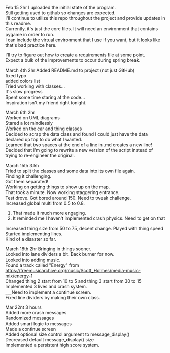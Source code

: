 Feb 15   2hr
I uploaded the initial state of the program.  
Still getting used to github so changes are expected.  
I'll continue to utilize this repo throughout the project and provide updates in this readme.  
Currently, it's just the core files. It will need an environment that contains pygame in order to run.  
I can include the virtual environment that I use if you want, but it looks like that's bad practice here.  

I'll try to figure out how to create a requirements file at some point.  
Expect a bulk of the improvements to occur during spring break.

March 4th  2hr
Added README.md to project (not just GitHub)  
fixed typo  
added colors list  
Tried working with classes...  
    It's slow progress  
Spent some time staring at the code...  
    Inspiration isn't my friend right tonight.  

March 6th  2hr  
Worked on UML diagrams  
Stared a lot mindlessly  
Worked on the car and thing classes  
Decided to scrap the data class and found I could just have the data declared up top to do what I wanted.  
Learned that two spaces at the end of a line in .md creates a new line!  
Decided that I'm going to rewrite a new version of the script instead of trying to re-engineer the original.  

March 15th 3.5h  
Tried to split the classes and some data into its own file again.  
Finding it challenging.  
Got them separated!  
Working on getting things to show up on the map.  
That took a minute. Now working staggering entrance.  
Test drove. Got bored around 150. Need to tweak challenge.  
Increased global multi from 0.5 to 0.8.  
1) That made it much more engaging. 
2) It reminded me I haven't implemented crash physics. Need to get on that  

Increased thing size from 50 to 75, decent change.
Played with thing speed  
Started implementing lines.  
  Kind of a disaster so far.

March 18th 2hr
Bringing in things sooner.  
Looked into lane dividers a bit. Back burner for now.    
Looked into adding music.  
Found a track called "Energy" from https://freemusicarchive.org/music/Scott_Holmes/media-music-mix/energy-1  
Changed thing 2 start from 10 to 5 and thing 3 start from 30 to 15  
Implemented 3 lives and crash system.  
___Need to implement a continue screen.  
Fixed line dividers by making their own class.  

Mar 22nt 3 hours  
Added more crash messages  
Randomized messages  
Added smart logic to messages  
Made a continue screen  
Added optional size control argument to message_display()  
Decreased default message_display() size  
Implemented a persistent high score system.  